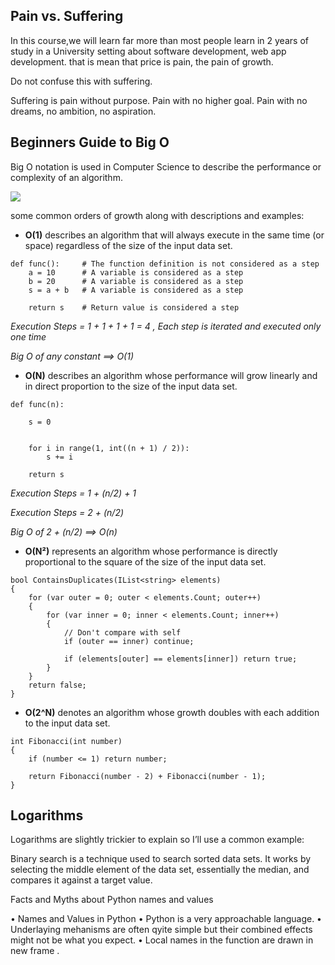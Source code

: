 ## Pain vs. Suffering

In  this course,we will learn far more than most people learn in 2 years of study in a University setting about software development, web app development. that is mean that price is pain, the pain of growth.

Do not confuse this with suffering.

Suffering is pain without purpose. Pain with no higher goal. Pain with no dreams, no ambition, no aspiration.

## Beginners Guide to Big O
Big O notation is used in Computer Science to describe the performance or complexity of an algorithm.

![](https://miro.medium.com/max/742/1*WBYUz6Lh2Z21DQnEk-MWFQ.png)

some common orders of growth along with descriptions and examples:

- **O(1)** describes an algorithm that will always execute in the same time (or space) regardless of the size of the input data set.

```
def func():     # The function definition is not considered as a step
    a = 10      # A variable is considered as a step
    b = 20      # A variable is considered as a step
    s = a + b   # A variable is considered as a step
    
    return s    # Return value is considered a step
```
*Execution Steps = 1 + 1 + 1 + 1 = 4 , Each step is iterated and executed only one time*

*Big O of any constant ==> O(1)*



- **O(N)** describes an algorithm whose performance will grow linearly and in direct proportion to the size of the input data set. 

```
def func(n):
    
    s = 0
    

    for i in range(1, int((n + 1) / 2)):
        s += i
  
    return s
```

*Execution Steps = 1 + (n/2) + 1*

*Execution Steps = 2 + (n/2)*

*Big O of 2 + (n/2) ==> O(n)*


- **O(N²)** represents an algorithm whose performance is directly proportional to the square of the size of the input data set. 

```
bool ContainsDuplicates(IList<string> elements)
{
    for (var outer = 0; outer < elements.Count; outer++) 
    {
        for (var inner = 0; inner < elements.Count; inner++) 
        { 
            // Don't compare with self 
            if (outer == inner) continue;             
            
            if (elements[outer] == elements[inner]) return true; 
        }
    }    
    return false;
}
```

- **O(2^N)** denotes an algorithm whose growth doubles with each addition to the input data set. 

```
int Fibonacci(int number)
{
    if (number <= 1) return number;
       
    return Fibonacci(number - 2) + Fibonacci(number - 1); 
}
```

## Logarithms
Logarithms are slightly trickier to explain so I’ll use a common example:

Binary search is a technique used to search sorted data sets. It works by selecting the middle element of the data set, essentially the median, and compares it against a target value.

Facts and Myths about Python names and values

• Names and Values in Python 
• Python is a very approachable language.
 • Underlaying mehanisms are often qyite simple but their combined effects might not be what you expect.
  • Local names in the function are drawn in new frame .
